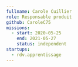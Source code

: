 ```yaml
---
fullname: Carole Cuillier
role: Responsable produit
github: CaroleC75
missions:
  - start: 2020-05-25
    end: 2021-05-27
    status: independent
startups:
  - rdv.apprentissage
---
```

